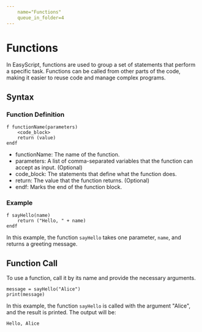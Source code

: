 ```yaml
---
    name="Functions"
    queue_in_folder=4
---
```


# Functions

In EasyScript, functions are used to group a set of statements that perform a specific task. Functions can be called from other parts of the code, making it easier to reuse code and manage complex programs.

## Syntax

### Function Definition

```easyscript
f functionName(parameters)
    <code_block>
    return (value)
endf
```
- functionName: The name of the function.
- parameters: A list of comma-separated variables that the function can accept as input. (Optional)
- code_block: The statements that define what the function does.
- return: The value that the function returns. (Optional)
- endf: Marks the end of the function block.

### Example

```easyscript
f sayHello(name)
    return ("Hello, " + name)
endf
```
In this example, the function `sayHello` takes one parameter, `name`, and returns a greeting message.

## Function Call
To use a function, call it by its name and provide the necessary arguments.

```easyscript
message = sayHello("Alice")
print(message)
```
In this example, the function `sayHello` is called with the argument "Alice", and the result is printed. The output will be:
```easyscript
Hello, Alice
```
